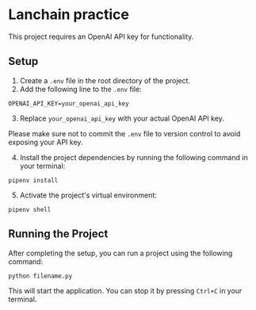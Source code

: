 # Lanchain practice

This project requires an OpenAI API key for functionality. 

## Setup

1. Create a `.env` file in the root directory of the project.
2. Add the following line to the `.env` file:

  ```
  OPENAI_API_KEY=your_openai_api_key
  ```

3. Replace `your_openai_api_key` with your actual OpenAI API key.

Please make sure not to commit the `.env` file to version control to avoid exposing your API key.

4. Install the project dependencies by running the following command in your terminal:
```
pipenv install
```

5. Activate the project's virtual environment:
```
pipenv shell
```

## Running the Project
After completing the setup, you can run a project using the following command:
```
python filename.py
```

This will start the application. You can stop it by pressing `Ctrl+C` in your terminal.

